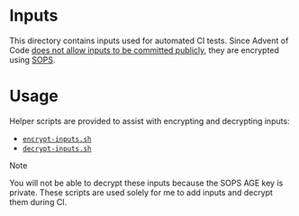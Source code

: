 # Inputs

This directory contains inputs used for automated CI tests. Since Advent of Code [does not allow inputs to be committed publicly](https://adventofcode.com/about#faq_copying), they are encrypted using [SOPS](https://github.com/getsops/sops).

# Usage

Helper scripts are provided to assist with encrypting and decrypting inputs:
- [`encrypt-inputs.sh`](../hack/encrypt-inputs.sh)
- [`decrypt-inputs.sh`](../hack/decrypt-inputs.sh)
 
> [!NOTE]  
> You will not be able to decrypt these inputs because the SOPS AGE key is private. These scripts are used solely for me to add inputs and decrypt them during CI.
